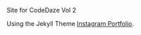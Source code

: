Site for CodeDaze Vol 2

Using the Jekyll Theme <a href = 'http://jekyllthemes.org/themes/instagram-portfolio-theme/' target = _new>Instagram Portfolio</a>.
